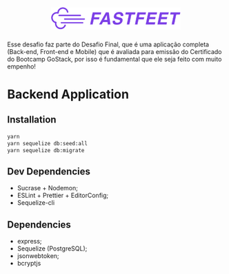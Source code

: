 <h1 align="center">
  <img alt="Fastfeet" title="Fastfeet" src=".github/logo.png" width="300px" />
</h1>

<p>Esse desafio faz parte do Desafio Final, que é uma aplicação completa (Back-end, Front-end e Mobile) que é avaliada para emissão do Certificado do Bootcamp GoStack, por isso é fundamental que ele seja feito com muito empenho!</p>

# Backend Application

## Installation
```
yarn
yarn sequelize db:seed:all
yarn sequelize db:migrate

```

## Dev Dependencies
- Sucrase + Nodemon;
- ESLint + Prettier + EditorConfig;
- Sequelize-cli

## Dependencies
- express;
- Sequelize (PostgreSQL);
- jsonwebtoken;
- bcryptjs
